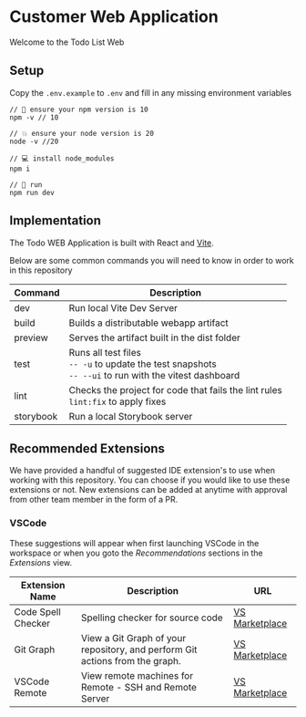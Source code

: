 # Customer Web Application

Welcome to the Todo List Web

## Setup

Copy the `.env.example` to `.env` and fill in any missing environment variables

```ssh
// 🍪 ensure your npm version is 10
npm -v // 10

// 💥 ensure your node version is 20
node -v //20

// 💻 install node_modules
npm i

// 🚀 run
npm run dev
```

## Implementation

The Todo WEB Application is built with React and [Vite](https://vitejs.dev).

Below are some common commands you will need to know in order to work in this repository

| **Command** | **Description**                                                                                              |
| ----------- | ------------------------------------------------------------------------------------------------------------ |
| dev         | Run local Vite Dev Server                                                                                    |
| build       | Builds a distributable webapp artifact                                                                       |
| preview     | Serves the artifact built in the dist folder                                                                 |
| test        | Runs all test files<br/>`-- -u` to update the test snapshots<br/> `-- --ui` to run with the vitest dashboard |
| lint        | Checks the project for code that fails the lint rules <br/> `lint:fix` to apply fixes                        |
| storybook   | Run a local Storybook server                                                                                 |

## Recommended Extensions

We have provided a handful of suggested IDE extension's to use when working with this repository.
You can choose if you would like to use these extensions or not.
New extensions can be added at anytime with approval from other team member in the form of a PR.

### VSCode

These suggestions will appear when first launching VSCode in the workspace or when you goto the _Recommendations_ sections in the _Extensions_ view.

| **Extension Name** | **Description**                                                              | **URL**                                                                                                     |
| ------------------ | ---------------------------------------------------------------------------- | ----------------------------------------------------------------------------------------------------------- |
| Code Spell Checker | Spelling checker for source code                                             | [VS Marketplace](https://marketplace.visualstudio.com/items?itemName=streetsidesoftware.code-spell-checker) |
| Git Graph          | View a Git Graph of your repository, and perform Git actions from the graph. | [VS Marketplace](https://marketplace.visualstudio.com/items?itemName=mhutchie.git-graph)                    |
| VSCode Remote      | View remote machines for Remote - SSH and Remote Server                      | [VS Marketplace](https://marketplace.visualstudio.com/items?itemName=ms-vscode.remote-explorer)             |
